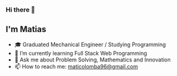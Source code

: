 ### Hi there 👋<h2> I'm Matias</h2>

- 🎓 Graduated Mechanical Engineer / Studying Programming
- 🌱 I’m currently learning Full Stack Web Programming
- 💬 Ask me about Problem Solving, Mathematics and Innovation
- 📫 How to reach me: maticolomba96@gmail.com
